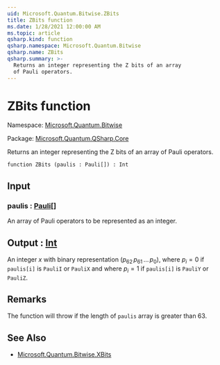 ```yaml
---
uid: Microsoft.Quantum.Bitwise.ZBits
title: ZBits function
ms.date: 1/28/2021 12:00:00 AM
ms.topic: article
qsharp.kind: function
qsharp.namespace: Microsoft.Quantum.Bitwise
qsharp.name: ZBits
qsharp.summary: >-
  Returns an integer representing the Z bits of an array
  of Pauli operators.
---
```


# ZBits function

Namespace: [Microsoft.Quantum.Bitwise](xref:Microsoft.Quantum.Bitwise)

Package: [Microsoft.Quantum.QSharp.Core](https://nuget.org/packages/Microsoft.Quantum.QSharp.Core)


Returns an integer representing the Z bits of an arrayof Pauli operators.

```qsharp
function ZBits (paulis : Pauli[]) : Int
```


## Input

### paulis : [Pauli](xref:microsoft.quantum.lang-ref.pauli)[]

An array of Pauli operators to be represented as an integer.



## Output : [Int](xref:microsoft.quantum.lang-ref.int)

An integer $x$ with binary representation $(p_{62}\,p_{61}\,\dots\,p_0)$,where $p_i = 0$ if `paulis[i]` is `PauliI` or `PauliX` and where$p_i = 1$ if `paulis[i]` is `PauliY` or `PauliZ`.

## Remarks

The function will throw if the length of `paulis` array is greater than 63.

## See Also

- [Microsoft.Quantum.Bitwise.XBits](xref:Microsoft.Quantum.Bitwise.XBits)